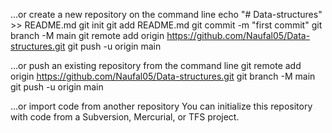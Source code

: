 …or create a new repository on the command line
echo "# Data-structures" >> README.md
git init
git add README.md
git commit -m "first commit"
git branch -M main
git remote add origin https://github.com/Naufal05/Data-structures.git
git push -u origin main

…or push an existing repository from the command line
git remote add origin https://github.com/Naufal05/Data-structures.git
git branch -M main
git push -u origin main

…or import code from another repository
You can initialize this repository with code from a Subversion, Mercurial, or TFS project.
